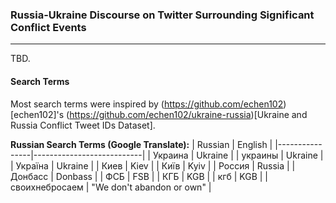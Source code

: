 ### Russia-Ukraine Discourse on Twitter Surrounding Significant Conflict Events
---
TBD.

#### Search Terms
Most search terms were inspired by (https://github.com/echen102)[echen102]'s (https://github.com/echen102/ukraine-russia)[Ukraine and Russia Conflict Tweet IDs Dataset].

**Russian Search Terms (Google Translate):**
| Russian        | English                   |
|----------------|---------------------------|
| Украина        | Ukraine                   |
| украины        | Ukraine                   |
| Україна        | Ukraine                   |
| Киев           | Kiev                      |
| Київ           | Kyiv                      |
| Россия         | Russia                    |
| Донбасс        | Donbass                   |
| ФСБ            | FSB                       |
| КГБ            | KGB                       |
| кгб            | KGB                       |
| своихнебросаем | "We don't abandon or own" |